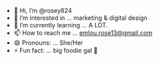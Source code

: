 - 👋 Hi, I’m @rosey824
- 👀 I’m interested in ... marketing & digital design
- 🌱 I’m currently learning ... A LOT.
- 📫 How to reach me ... emlou.rose13@gmail.com
- 😄 Pronouns: ... She/Her
- ⚡ Fun fact: ... big foodie gal 🍔
<!---
rosey824/rosey824 is a ✨ special ✨ repository because its `README.md` (this file) appears on your GitHub profile.
You can click the Preview link to take a look at your changes.
--->
